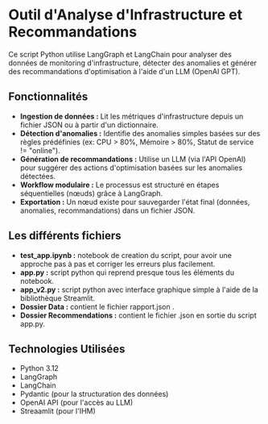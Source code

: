 # Outil d'Analyse d'Infrastructure et Recommandations

Ce script Python utilise LangGraph et LangChain pour analyser des données de monitoring d'infrastructure, détecter des anomalies et générer des recommandations d'optimisation à l'aide d'un LLM (OpenAI GPT).


## Fonctionnalités

* **Ingestion de données :** Lit les métriques d'infrastructure depuis un fichier JSON ou à partir d'un dictionnaire.
* **Détection d'anomalies :** Identifie des anomalies simples basées sur des règles prédéfinies (ex: CPU > 80%, Mémoire > 80%, Statut de service != "online").
* **Génération de recommandations :** Utilise un LLM (via l'API OpenAI) pour suggérer des actions d'optimisation basées sur les anomalies détectées.
* **Workflow modulaire :** Le processus est structuré en étapes séquentielles (nœuds) grâce à LangGraph.
* **Exportation :** Un nœud existe pour sauvegarder l'état final (données, anomalies, recommandations) dans un fichier JSON.


## Les différents fichiers 

* **test_app.ipynb :** notebook de creation du script, pour avoir une approche pas à pas et corriger les erreurs plus facilement.
* **app.py :** script python qui reprend presque tous les éléments du notebook.
* **app_v2.py :** script python avec interface graphique simple à l'aide de la bibliothèque Streamlit.
* **Dossier Data :** contient le fichier rapport.json .
* **Dossier Recommendations :** contient le fichier .json en sortie du script app.py.

  
## Technologies Utilisées

* Python 3.12
* LangGraph
* LangChain 
* Pydantic (pour la structuration des données)
* OpenAI API (pour l'accès au LLM)
* Streaamlit (pour l'IHM)
